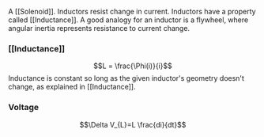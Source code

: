 A [[Solenoid]]. Inductors resist change in current. Inductors have a property called [[Inductance]].
A good analogy for an inductor is a flywheel, where angular inertia represents resistance to current change.

### [[Inductance]]
$$L = \frac{\Phi(i)}{i}$$
Inductance is constant so long as the given inductor's geometry doesn't change, as explained in [[Inductance]].
### Voltage
$$\Delta V_{L}=L \frac{di}{dt}$$